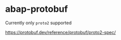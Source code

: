 # abap-protobuf

Currently only `proto2` supported

https://protobuf.dev/reference/protobuf/proto2-spec/

